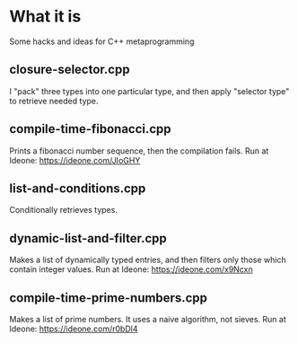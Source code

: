 # What it is

Some hacks and ideas for C++ metaprogramming

## closure-selector.cpp

I "pack" three types into one particular type, and then apply "selector type" to retrieve needed type.

## compile-time-fibonacci.cpp

Prints a fibonacci number sequence, then the compilation fails.
Run at Ideone: https://ideone.com/JIoGHY

## list-and-conditions.cpp

Conditionally retrieves types.

## dynamic-list-and-filter.cpp

Makes a list of dynamically typed entries, and then filters only those which contain integer values. Run at Ideone: https://ideone.com/x9Ncxn

## compile-time-prime-numbers.cpp

Makes a list of prime numbers. It uses a naive algorithm, not sieves. Run at Ideone: https://ideone.com/r0bDl4
